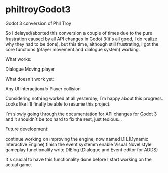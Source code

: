 # philtroyGodot3
Godot 3 conversion of Phil Troy

So I delayed/aborted this conversion a couple of times due to the pure frustration caused by all API changes in Godot 3(it´s all good, I 
do realize why they had to be done), but this time, although still frustrating, I got the core functions (player movement and dialogue 
system) working.

What works:

Dialogue
Moving player

What doesn´t work yet:

Any UI interaction/fx
Player collision

Considering nothing worked at all yesterday, I´m happy about this progress. Looks like I´ll finally be able to resume this project.

I´m slowly going through the documentation for API changes for Godot 3 and it shouldn´t be too hard to fix the rest, just tedious...

Future development:

continue working on improving the engine, now named DIE(Dynamic Interactive Engine)
finish the event systemm
enable Visual Novel style gameplay functionality
write DIElog (Dialogue and Event editor for ADDS)

It´s crucial to have this functionality done before I start working on the actual game.
